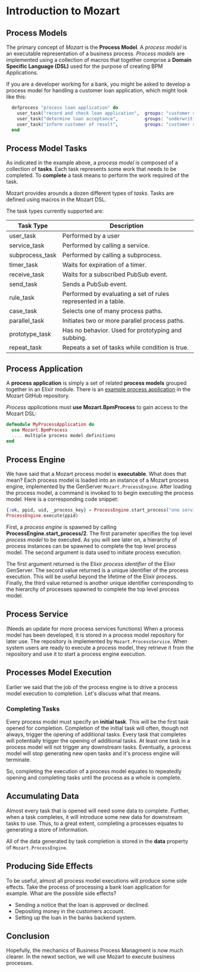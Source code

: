 # Introduction to Mozart

## Process Models

The primary concept of *Mozart* is the **Process Model**. A *process model* is an executable representation of a business process. *Process models* are implemented using a collection of macros that together comprise a **Domain Specific Language (DSL)** used for the purpose of creating BPM Applications.

If you are a developer working for a bank, you might be asked to develop a process model for handling a customer loan application, which might look like this:

```elixir
  defprocess "process loan application" do
    user_task("record and check loan application",  groups: "customer service")
    user_task("determine loan acceptance",          groups: "underwriting")
    user_task("inform customer of result",          groups: "customer service")
  end
```

## Process Model Tasks

As indicated in the example above, a *process model* is composed of a collection of **tasks**. Each task represents some work that needs to be completed. To **complete** a task means to perform the work required of the task.

Mozart provides arounds a dozen different types of *tasks*. Tasks are defined using macros in the Mozart DSL.

The task types currently supported are:

| Task Type               |  Description |
|-----|-----|
| user_task               | Performed by a user |
| service_task            | Performed by calling a service. |
| subprocess_task         | Performed by calling a subprocess. |
| timer_task              | Waits for expiration of a timer. |
| receive_task            | Waits for a subscribed PubSub event. |
| send_task               | Sends a PubSub event. |
| rule_task               | Performed by evaluating a set of rules represented in a table. |
| case_task               | Selects one of many process paths. |
| parallel_task           | Initiates two or more parallel process paths. |
| prototype_task          | Has no behavior. Used for prototyping and subbing. |
| repeat_task             | Repeats a set of tasks while condition is true. |

## Process Application

A **process application** is simply a set of related **process models** grouped together in an Elixir module. There is an [example process application](https://github.com/CharlesIrvineKC/mozart/blob/main/test/support/home_loan_app.ex) in the Mozart GitHub repository.

*Process applications* must **use Mozart.BpmProcess** to gain access to the Mozart DSL:

```elixir
defmodule MyProcessApplication do
  use Mozart.BpmProcess
  .... multiple process model definitions
end
```

## Process Engine

We have said that a Mozart process model is **executable**. What does that mean? Each process model is loaded into an instance of a Mozart process engine, implemented by the GenServer `Mozart.ProcessEngine`. After loading the process model, a command is invoked to to begin executing the process model. Here is a corresponding code snippet:

```elixir
{:ok, ppid, uid, _process_key} = ProcessEngine.start_process("one service task process", %{x: 3})
ProcessEngine.execute(ppid)
```

First, a *process engine* is spawned by calling **ProcessEngine.start_process/2**. The first parameter specifies the top level *process model* to be executed. As you will see later on, a hierarchy of process instances can be spawned to complete the top level process model. The second argument is data used to initiate process execution. 

The first argument returned is the Elixir *process identifier* of the Elixir GenServer. The secord value returned is a unique identifier of the process execution. This will be useful beyond the lifetime of the Elixir process. Finally, the third value returned is another unique identifier corresponding to the hierarchy of processes spawned to complete the top level process model.

## Process Service
 
(Needs an update for more process services functions) When a process model has been developed, it is stored in a process model repository for later use. The repository is implemented by `Mozart.ProcessService`. When system users are ready to execute a process model, they retrieve it from the repository and use it to start a process engine execution.

## Processes Model Execution

Earlier we said that the job of the process engine is to drive a process model execution to completion. Let's discuss what that means.

### Completing Tasks

Every process model must specify an **initial task**. This will be the first task opened for completion. Completion of the initial task will often, though not always, trigger the opening of additional tasks. Every task that completes will potentially trigger the opening of additional tasks. At least one task in a process model will not trigger any downstream tasks. Eventually, a process model will stop generating new open tasks and it's process engine will terminate.

So, completing the execution of a process model equates to repeatedly opening and completing tasks until the process as a whole is complete.

## Accumulating Data

Almost every task that is opened will need some data to complete. Further, when a task completes, it will introduce some new data for downstream tasks to use. Thus, to a great extent, completing a processes equates to generating a store of information.

All of the data generated by task completion is stored in the **data** property of `Mozart.ProcessEngine`.

## Producing Side Effects

To be useful, almost all process model executions will produce some side effects. Take the process of processing a bank loan application for example. What are the possible side effects?

* Sending a notice that the loan is approved or declined.
* Depositing money in the customers account.
* Setting up the loan in the banks backend system.

## Conclusion

Hopefully, the mechanics of Business Process Managment is now much clearer. In the newxt section, we will use Mozart to execute business processes.



